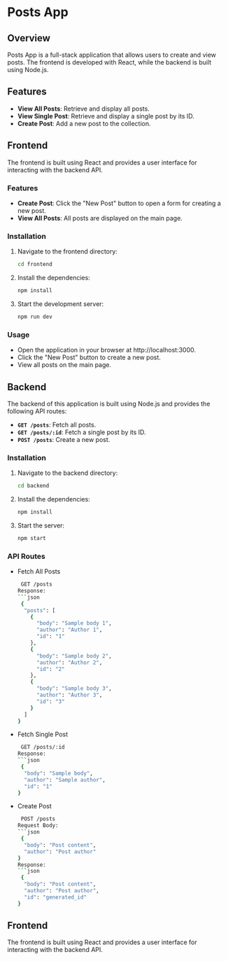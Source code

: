 # Posts App

## Overview

Posts App is a full-stack application that allows users to create and view posts. The frontend is developed with React, while the backend is built using Node.js.

## Features

- **View All Posts**: Retrieve and display all posts.
- **View Single Post**: Retrieve and display a single post by its ID.
- **Create Post**: Add a new post to the collection.

## Frontend

The frontend is built using React and provides a user interface for interacting with the backend API.

### Features

- **Create Post**: Click the "New Post" button to open a form for creating a new post.
- **View All Posts**: All posts are displayed on the main page.

### Installation

1. Navigate to the frontend directory:
   ```bash
   cd frontend
2. Install the dependencies:
   ```bash
   npm install
3. Start the development server:
   ```bash
   npm run dev
   
### Usage

- Open the application in your browser at http://localhost:3000.
- Click the "New Post" button to create a new post.
- View all posts on the main page.

## Backend

The backend of this application is built using Node.js and provides the following API routes:

- **`GET /posts`**: Fetch all posts.
- **`GET /posts/:id`**: Fetch a single post by its ID.
- **`POST /posts`**: Create a new post.

### Installation

1. Navigate to the backend directory:
   ```bash
   cd backend
2. Install the dependencies:
   ```bash
   npm install
3. Start the server:
   ```bash
   npm start

### API Routes

- Fetch All Posts
  ```bash
   GET /posts
  Response:
  ```json
   {
    "posts": [
      {
        "body": "Sample body 1",
        "author": "Author 1",
        "id": "1"
      },
      {
        "body": "Sample body 2",
        "author": "Author 2",
        "id": "2"
      },
      {
        "body": "Sample body 3",
        "author": "Author 3",
        "id": "3"
      }
    ]
  }

- Fetch Single Post
  ```bash
   GET /posts/:id
  Response:
  ```json
   {
    "body": "Sample body",
    "author": "Sample author",
    "id": "1"
  }

- Create Post
  ```bash
   POST /posts
  Request Body:
  ```json
   {
    "body": "Post content",
    "author": "Post author"
  }
  Response:
  ```json
   {
    "body": "Post content",
    "author": "Post author",
    "id": "generated_id"
  }

## Frontend

The frontend is built using React and provides a user interface for interacting with the backend API.
